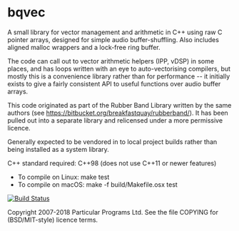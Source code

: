 
bqvec
=====

A small library for vector management and arithmetic in C++ using raw
C pointer arrays, designed for simple audio buffer-shuffling. Also
includes aligned malloc wrappers and a lock-free ring buffer.

The code can call out to vector arithmetic helpers (IPP, vDSP) in some
places, and has loops written with an eye to auto-vectorising
compilers, but mostly this is a convenience library rather than for
performance -- it initially exists to give a fairly consistent API to
useful functions over audio buffer arrays.

This code originated as part of the Rubber Band Library written by the
same authors (see https://bitbucket.org/breakfastquay/rubberband/).
It has been pulled out into a separate library and relicensed under a
more permissive licence.

Generally expected to be vendored in to local project builds rather
than being installed as a system library.

C++ standard required: C++98 (does not use C++11 or newer features)

 * To compile on Linux: make test
 * To compile on macOS: make -f build/Makefile.osx test

[![Build Status](https://travis-ci.org/breakfastquay/bqvec.svg?branch=master)](https://travis-ci.org/breakfastquay/bqvec)

Copyright 2007-2018 Particular Programs Ltd. See the file COPYING for
(BSD/MIT-style) licence terms.

